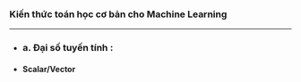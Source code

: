 ### Kiến thức toán học cơ bản cho Machine Learning

---------------------------------------------------

* ### a. Đại số tuyến tính :

- #### Scalar/Vector
